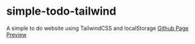 # simple-todo-tailwind
A simple to do website using TailwindCSS and localStorage
[Github Page Preview](https://d2yap.github.io/simple-todo-tailwind)
